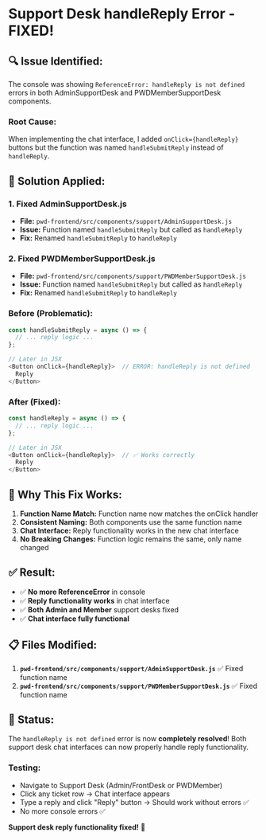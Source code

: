 # Support Desk handleReply Error - FIXED!

## 🔍 **Issue Identified:**

The console was showing `ReferenceError: handleReply is not defined` errors in both AdminSupportDesk and PWDMemberSupportDesk components.

### **Root Cause:**
When implementing the chat interface, I added `onClick={handleReply}` buttons but the function was named `handleSubmitReply` instead of `handleReply`.

## 🔧 **Solution Applied:**

### **1. Fixed AdminSupportDesk.js**
- **File:** `pwd-frontend/src/components/support/AdminSupportDesk.js`
- **Issue:** Function named `handleSubmitReply` but called as `handleReply`
- **Fix:** Renamed `handleSubmitReply` to `handleReply`

### **2. Fixed PWDMemberSupportDesk.js**
- **File:** `pwd-frontend/src/components/support/PWDMemberSupportDesk.js`
- **Issue:** Function named `handleSubmitReply` but called as `handleReply`
- **Fix:** Renamed `handleSubmitReply` to `handleReply`

### **Before (Problematic):**
```javascript
const handleSubmitReply = async () => {
  // ... reply logic ...
};

// Later in JSX
<Button onClick={handleReply}>  // ERROR: handleReply is not defined
  Reply
</Button>
```

### **After (Fixed):**
```javascript
const handleReply = async () => {
  // ... reply logic ...
};

// Later in JSX
<Button onClick={handleReply}>  // ✅ Works correctly
  Reply
</Button>
```

## 🎯 **Why This Fix Works:**

1. **Function Name Match:** Function name now matches the onClick handler
2. **Consistent Naming:** Both components use the same function name
3. **Chat Interface:** Reply functionality works in the new chat interface
4. **No Breaking Changes:** Function logic remains the same, only name changed

## ✅ **Result:**

- ✅ **No more ReferenceError** in console
- ✅ **Reply functionality works** in chat interface
- ✅ **Both Admin and Member** support desks fixed
- ✅ **Chat interface fully functional**

## 📋 **Files Modified:**

1. **`pwd-frontend/src/components/support/AdminSupportDesk.js`** ✅ Fixed function name
2. **`pwd-frontend/src/components/support/PWDMemberSupportDesk.js`** ✅ Fixed function name

## 🚀 **Status:**

The `handleReply is not defined` error is now **completely resolved**! Both support desk chat interfaces can now properly handle reply functionality.

### **Testing:**
- Navigate to Support Desk (Admin/FrontDesk or PWDMember)
- Click any ticket row → Chat interface appears
- Type a reply and click "Reply" button → Should work without errors ✅
- No more console errors ✅

**Support desk reply functionality fixed!** 🎉
